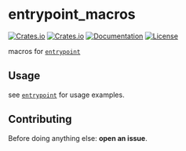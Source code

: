 # entrypoint_macros
[![Crates.io](https://img.shields.io/crates/v/entrypoint_macros.svg)](https://crates.io/crates/entrypoint_macros)
[![Crates.io](https://img.shields.io/crates/d/entrypoint_macros.svg)](https://crates.io/crates/entrypoint_macros)
[![Documentation](https://img.shields.io/docsrs/entrypoint_macros?logo=docs.rs)](https://docs.rs/entrypoint_macros)
[![License](https://img.shields.io/badge/license-MIT-blue?style=flat-square)](LICENSE-MIT)

macros for [`entrypoint`](https://crates.io/crates/entrypoint)

## Usage
see [`entrypoint`](https://crates.io/crates/entrypoint) for usage examples.

## Contributing
Before doing anything else: **open an issue**.
